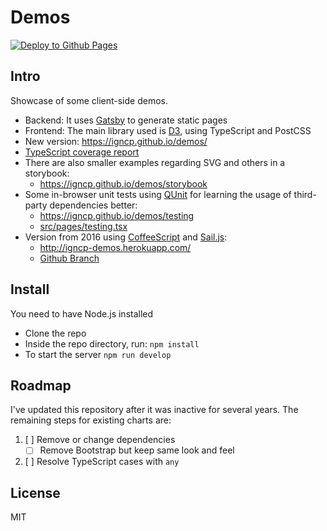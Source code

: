 # Demos

[![Deploy to Github Pages](https://github.com/igncp/demos/actions/workflows/deploy-to-ghpages.yml/badge.svg)](https://github.com/igncp/demos/actions/workflows/deploy-to-ghpages.yml)

## Intro

Showcase of some client-side demos.

- Backend: It uses [Gatsby](https://www.gatsbyjs.com/) to generate static pages
- Frontend: The main library used is [D3](https://d3js.org/), using TypeScript and PostCSS
- New version: https://igncp.github.io/demos/
- [TypeScript coverage report](https://igncp.github.io/demos/coverage-ts)
- There are also smaller examples regarding SVG and others in a storybook:
    - https://igncp.github.io/demos/storybook
- Some in-browser unit tests using [QUnit](https://qunitjs.com/) for learning the usage of third-party dependencies better:
    - https://igncp.github.io/demos/testing
    - [src/pages/testing.tsx](./src/pages/testing.tsx)
- Version from 2016 using [CoffeeScript](https://coffeescript.org/) and [Sail.js](https://sailsjs.com/): 
    - http://igncp-demos.herokuapp.com/
    - [Github Branch](https://github.com/igncp/demos/tree/2016-version)

## Install

You need to have Node.js installed

- Clone the repo
- Inside the repo directory, run: `npm install`
- To start the server `npm run develop`

## Roadmap

I've updated this repository after it was inactive for several years. The remaining steps for existing charts are:

1. [ ] Remove or change dependencies
    - [ ] Remove Bootstrap but keep same look and feel
1. [ ] Resolve TypeScript cases with `any`

## License

MIT
